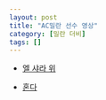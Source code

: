 ```yaml
---
layout: post
title: "AC밀란 선수 영상"
category: [밀란 더비]
tags: []
---
```


* [엘 샤라 위](https://www.youtube.com/watch?v=mMDeGKZr3LI)

* [혼다](https://www.youtube.com/watch?v=3vgcjVhQH30)


